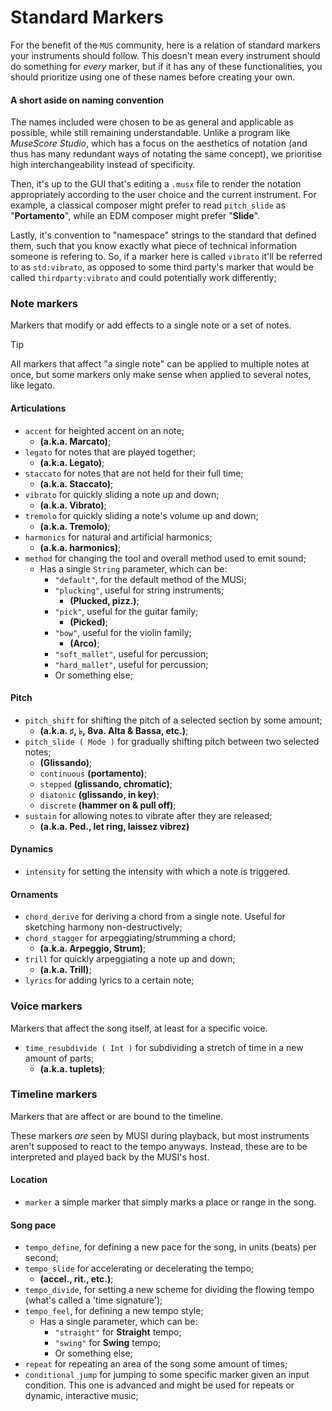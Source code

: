 # Standard Markers

For the benefit of the `MUS` community, here is a relation of standard markers your instruments should follow.
This doesn't mean every instrument should do something for _every_ marker, but if it has any of these functionalities,
you should prioritize using one of these names before creating your own.

#### A short aside on naming convention

The names included were chosen to be as general and applicable as possible, while still remaining understandable. Unlike a program like _MuseScore Studio_, which has a focus on the aesthetics of notation (and thus has many redundant ways of notating the same concept), we prioritise high interchangeability instead of specificity.

Then, it's up to the GUI that's editing a `.musx` file to render the notation appropriately according to the user choice and the current instrument. For example, a classical composer might prefer to read `pitch_slide` as "**Portamento**", while an EDM composer might prefer "**Slide**".

Lastly, it's convention to "namespace" strings to the standard that defined them, such that you know exactly what piece of technical information someone is refering to. So, if a marker here is called `vibrato` it'll be referred to as `std:vibrato`, as opposed to some third party's marker that would be called `thirdparty:vibrato` and could potentially work differently;

### Note markers

Markers that modify or add effects to a single note or a set of notes.

> [!TIP]
> All markers that affect "a single note" can be applied to multiple notes at once, but some markers only make sense when applied to several notes, like legato.

#### Articulations
- `accent` for heighted accent on an note;
    - **(a.k.a. Marcato)**;
- `legato` for notes that are played together;
    - **(a.k.a. Legato)**;
- `staccato` for notes that are not held for their full time;
    - **(a.k.a. Staccato)**; 
- `vibrato` for quickly sliding a note up and down;
    - **(a.k.a. Vibrato)**;
- `tremolo` for quickly sliding a note's volume up and down;
    - **(a.k.a. Tremolo)**;
- `harmonics` for natural and artificial harmonics;
    - **(a.k.a. harmonics)**;
- `method` for changing the tool and overall method used to emit sound;
    - Has a single `String` parameter, which can be:
        - `"default"`, for the default method of the MUSi;
        - `"plucking"`, useful for string instruments;
            - **(Plucked, pizz.)**;
        - `"pick"`, useful for the guitar family;
            - **(Picked)**;
        - `"bow"`, useful for the violin family;
            - **(Arco)**;
        - `"soft_mallet"`, useful for percussion;
        - `"hard_mallet"`, useful for percussion;
        - Or something else;

#### Pitch
- `pitch_shift` for shifting the pitch of a selected section by some amount;
    - **(a.k.a. ♯, ♭, 8va. Alta & Bassa, etc.)**;
- `pitch_slide ( Mode )` for gradually shifting pitch between two selected notes;
    - **(Glissando)**;
    - `continuous` **(portamento)**;
    - `stepped` **(glissando, chromatic)**;
    - `diatonic` **(glissando, in key)**;
    - `discrete` **(hammer on & pull off)**;
- `sustain` for allowing notes to vibrate after they are released;
    - **(a.k.a. Ped., let ring, laissez vibrez)**

#### Dynamics
- `intensity` for setting the intensity with which a note is triggered.

#### Ornaments
- `chord_derive` for deriving a chord from a single note. Useful for sketching harmony non-destructively;
- `chord_stagger` for arpeggiating/strumming a chord;
    - **(a.k.a. Arpeggio, Strum)**;
- `trill` for quickly arpeggiating a note up and down;
    - **(a.k.a. Trill)**;
- `lyrics` for adding lyrics to a certain note;

### Voice markers

Markers that affect the song itself, at least for a specific voice.

- `time_resubdivide ( Int )` for subdividing a stretch of time in a new amount of parts;
    - **(a.k.a. tuplets)**;

### Timeline markers

Markers that are affect or are bound to the timeline.

These markers _are_ seen by MUSI during playback, but most instruments aren't supposed to react to the tempo anyways. Instead, these are to be interpreted and played back by the MUSI's host.

#### Location
- `marker` a simple marker that simply marks a place or range in the song.

#### Song pace
- `tempo_define`, for defining a new pace for the song, in units (beats) per second;
- `tempo_slide` for accelerating or decelerating the tempo;
    - **(accel., rit., etc.)**;
- `tempo_divide`, for setting a new scheme for dividing the flowing tempo (what's called a 'time signature');
- `tempo_feel`, for defining a new tempo style;
    - Has a single parameter, which can be:
        - `"straight"` for **Straight** tempo;
        - `"swing"` for **Swing** tempo;
        - Or something else;
- `repeat` for repeating an area of the song some amount of times;
- `conditional_jump` for jumping to some specific marker given an input condition. This one is advanced and might be used for repeats or dynamic, interactive music;
